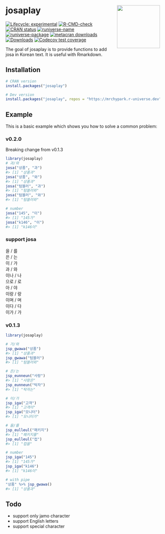 
<!-- README.md is generated from README.Rmd. Please edit that file -->

# josaplay [<img src="man/figures/logo.png" align="right" height=140/>](https://mrchypark.github.io/josaplay/index.html)

<!-- badges: start -->

[![Lifecycle:
experimental](https://img.shields.io/badge/lifecycle-experimental-orange.svg)](https://lifecycle.r-lib.org/articles/stages.html#experimental)
[![R-CMD-check](https://github.com/mrchypark/josaplay/workflows/R-CMD-check/badge.svg)](https://github.com/mrchypark/josaplay/actions)
[![CRAN
status](https://www.r-pkg.org/badges/version/josaplay)](https://CRAN.R-project.org/package=josaplay)
[![runiverse-name](https://mrchypark.r-universe.dev/badges/:name)](https://mrchypark.r-universe.dev/)
[![runiverse-package](https://mrchypark.r-universe.dev/badges/josaplay)](https://mrchypark.r-universe.dev/ui#packages)
[![metacran
downloads](https://cranlogs.r-pkg.org/badges/josaplay)](https://cran.r-project.org/package=josaplay)
[![Downloads](https://cranlogs.r-pkg.org/badges/grand-total/josaplay)](https://cran.rstudio.com/package=josaplay)
[![Codecov test
coverage](https://codecov.io/gh/mrchypark/josaplay/branch/main/graph/badge.svg)](https://app.codecov.io/gh/mrchypark/josaplay?branch=main)
<!-- badges: end -->

The goal of josaplay is to provide functions to add josa in Korean text.
It is useful with Rmarkdown.

## Installation

``` r
# CRAN version
install.packages("josaplay")

# Dev version
install.packages("josaplay", repos = "https://mrchypark.r-universe.dev")
```

## Example

This is a basic example which shows you how to solve a common problem:

### v0.2.0

Breaking change from v0.1.3

``` r
library(josaplay)
# 과/와
josa("상품", "과")
#> [1] "상품과"
josa("상품", "와")
#> [1] "상품과"
josa("텀블러", "과")
#> [1] "텀블러와"
josa("텀블러", "와")
#> [1] "텀블러와"

# number
josa("145", "이")
#> [1] "145가"
josa("k146", "이")
#> [1] "k146이"
```

### support josa

을 / 를  
은 / 는  
이 / 가  
과 / 와  
이나 / 나  
으로 / 로  
아 / 야  
이랑 / 랑  
이며 / 며  
이다 / 다  
이가 / 가

### v0.1.3

``` r
library(josaplay)

# 가/와
jsp_gwawa("상품")
#> [1] "상품과"
jsp_gwawa("텀블러")
#> [1] "텀블러와"

# 은/는
jsp_eunneun("사랑")
#> [1] "사랑은"
jsp_eunneun("탁자")
#> [1] "탁자는"

# 이/가
jsp_iga("고객")
#> [1] "고객이"
jsp_iga("모니터")
#> [1] "모니터가"

# 을/를
jsp_eulleul("패키지")
#> [1] "패키지를"
jsp_eulleul("컵")
#> [1] "컵을"

# number
jsp_iga("145")
#> [1] "145가"
jsp_iga("k146")
#> [1] "k146이"

# with pipe
"상품" %>% jsp_gwawa()
#> [1] "상품과"
```

## Todo

-   support only jamo character
-   support English letters
-   support special character
